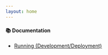 ```yaml
---
layout: home
---
```


#### 📚 Documentation

- [Running (Development/Deployment)](./articles/running.md)
